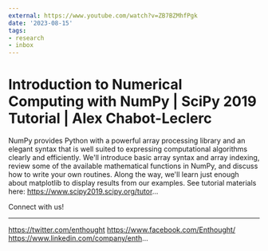 ```yaml
---
external: https://www.youtube.com/watch?v=ZB7BZMhfPgk
date: '2023-08-15'
tags:
- research
- inbox
---
```


# Introduction to Numerical Computing with NumPy | SciPy 2019 Tutorial | Alex Chabot-Leclerc

NumPy provides Python with a powerful array processing library and an elegant syntax that is well suited to expressing computational algorithms clearly and efficiently. We'll introduce basic array syntax and array indexing, review some of the available mathematical functions in NumPy, and discuss how to write your own routines. Along the way, we'll learn just enough about matplotlib to display results from our examples.
See tutorial materials here: https://www.scipy2019.scipy.org/tutor...


Connect with us!
*****************
https://twitter.com/enthought
https://www.facebook.com/Enthought/
https://www.linkedin.com/company/enth...
